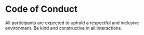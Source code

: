 # Code of Conduct

All participants are expected to uphold a respectful and inclusive environment. Be kind and constructive in all interactions.
